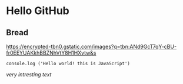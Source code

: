 # Hello GitHub 
## Bread

https://encrypted-tbn0.gstatic.com/images?q=tbn:ANd9GcT7qY-cBU-fr0EEYUAKkhBBZNhVtY8H1HXvtw&s

`console.log ('Hello world! this is JavaScript')`

*very intresting text*
